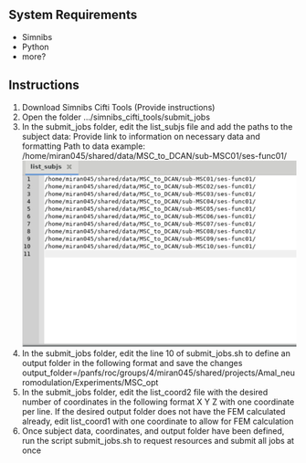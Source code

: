 ## System Requirements
- Simnibs 
- Python 
- more? 

## Instructions 
1. Download Simnibs Cifti Tools (Provide instructions) 
2. Open the folder …/simnibs_cifti_tools/submit_jobs  
3. In the submit_jobs folder, edit the list_subjs file and add the paths to the subject data: Provide link to information on necessary data and formatting Path to data example: /home/miran045/shared/data/MSC_to_DCAN/sub-MSC01/ses-func01/ ![Path to Data Example](subjectdata_image.png) 
5. In the submit_jobs folder, edit the line 10 of submit_jobs.sh to define an output folder in the following format and save the changes output_folder=/panfs/roc/groups/4/miran045/shared/projects/Amal_neuromodulation/Experiments/MSC_opt
6. In the submit_jobs folder, edit the list_coord2 file with the desired number of coordinates in the following format X Y Z with one coordinate per line. If the desired output folder does not have the FEM calculated already, edit list_coord1 with one coordinate to allow for FEM calculation  
7. Once subject data, coordinates, and output folder have been defined, run the script submit_jobs.sh to request resources and submit all jobs at once

